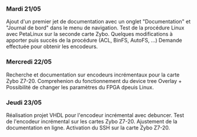 ### Mardi 21/05

Ajout d'un premier jet de documentation avec un onglet "Documentation" et "Journal de bord" dans le menu de navigation.
Test de la procédure Linux avec PetaLinux sur la seconde carte Zybo. Quelques modifications à apporter puis succès de la procédure (ACL, BinFS, AutoFS, ...)
Demande effectuée pour obtenir les encodeurs.

### Mercredi 22/05

Recherche et documentation sur encodeurs incrémentaux pour la carte Zybo Z7-20. Comprehenion du fonctionnement du device tree Overlay + Possibilité de changer les paramètres du FPGA dpeuis Linux.

### Jeudi 23/05

Réalisation projet VHDL pour l'encodeur incrémental avec debuncer. Test de l'encodeur incrémental sur les cartes Zybo Z7-20.
Ajustement de la documentation en ligne. Activation du SSH sur la carte Zybo Z7-20.